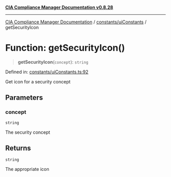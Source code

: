 [**CIA Compliance Manager Documentation v0.8.28**](../../../README.md)

***

[CIA Compliance Manager Documentation](../../../modules.md) / [constants/uiConstants](../README.md) / getSecurityIcon

# Function: getSecurityIcon()

> **getSecurityIcon**(`concept`): `string`

Defined in: [constants/uiConstants.ts:92](https://github.com/Hack23/cia-compliance-manager/blob/7619f76b35999bc4eb3f6ff6c1e77c13be78f250/src/constants/uiConstants.ts#L92)

Get icon for a security concept

## Parameters

### concept

`string`

The security concept

## Returns

`string`

The appropriate icon
